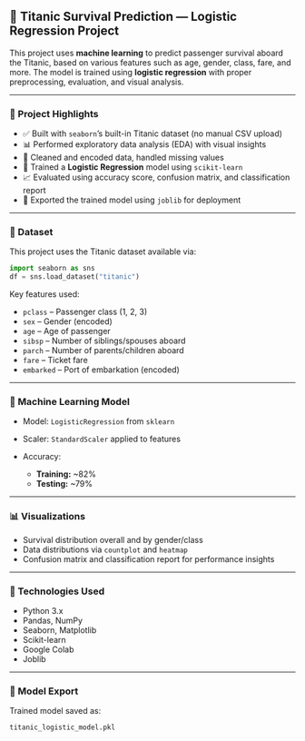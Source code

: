 ## 🚢 Titanic Survival Prediction — Logistic Regression Project

This project uses **machine learning** to predict passenger survival aboard the Titanic, based on various features such as age, gender, class, fare, and more. The model is trained using **logistic regression** with proper preprocessing, evaluation, and visual analysis.

---

### 📌 Project Highlights

* ✅ Built with `seaborn`’s built-in Titanic dataset (no manual CSV upload)
* 📊 Performed exploratory data analysis (EDA) with visual insights
* 🧹 Cleaned and encoded data, handled missing values
* 🤖 Trained a **Logistic Regression** model using `scikit-learn`
* 📈 Evaluated using accuracy score, confusion matrix, and classification report
* 💾 Exported the trained model using `joblib` for deployment

---

### 📁 Dataset

This project uses the Titanic dataset available via:

```python
import seaborn as sns
df = sns.load_dataset("titanic")
```

Key features used:

* `pclass` – Passenger class (1, 2, 3)
* `sex` – Gender (encoded)
* `age` – Age of passenger
* `sibsp` – Number of siblings/spouses aboard
* `parch` – Number of parents/children aboard
* `fare` – Ticket fare
* `embarked` – Port of embarkation (encoded)

---

### 🧠 Machine Learning Model

* Model: `LogisticRegression` from `sklearn`
* Scaler: `StandardScaler` applied to features
* Accuracy:

  * **Training:** \~82%
  * **Testing:** \~79%

---

### 📊 Visualizations

* Survival distribution overall and by gender/class
* Data distributions via `countplot` and `heatmap`
* Confusion matrix and classification report for performance insights

---

### 🔧 Technologies Used

* Python 3.x
* Pandas, NumPy
* Seaborn, Matplotlib
* Scikit-learn
* Google Colab
* Joblib

---

### 💾 Model Export

Trained model saved as:

```
titanic_logistic_model.pkl
```

